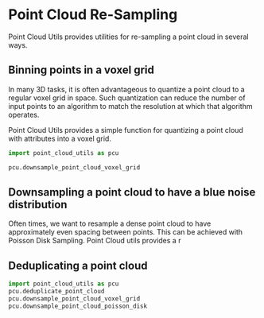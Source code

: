 # Point Cloud Re-Sampling
Point Cloud Utils provides utilities for re-sampling a point cloud in several ways.

## Binning points in a voxel grid
In many 3D tasks, it is often advantageous to quantize a point cloud to a regular voxel grid in space.
Such quantization can reduce the number of input points to an algorithm to match the resolution 
at which that algorithm operates.

Point Cloud Utils provides a simple function for quantizing a point cloud with attributes into a voxel grid.

```python
import point_cloud_utils as pcu

pcu.downsample_point_cloud_voxel_grid
```

## Downsampling a point cloud to have a blue noise distribution
Often times, we want to resample a dense point cloud to have approximately even spacing between points. 
This can be achieved with Poisson Disk Sampling. Point Cloud utils provides a r
## Deduplicating a point cloud

```python
import point_cloud_utils as pcu
pcu.deduplicate_point_cloud
pcu.downsample_point_cloud_voxel_grid
pcu.downsample_point_cloud_poisson_disk
```